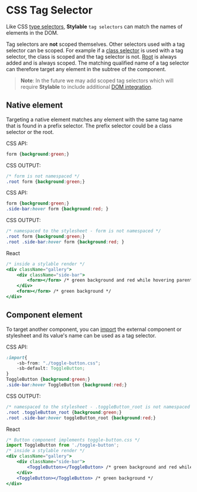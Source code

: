 # CSS Tag Selector

Like CSS [type selectors](https://developer.mozilla.org/en-US/docs/Web/CSS/Type_selectors), **Stylable** `tag selectors` can match the names of elements in the DOM.

Tag selectors are **not** scoped themselves. Other selectors used with a tag selector can be scoped. For example if a [class selector](./class-selectors.md) is used with a tag selector, the class is scoped and the tag selector is not.  [Root](./root.md) is always added and is always scoped.  The matching qualified name of a tag selector can therefore target any element in the subtree of the component. 

> **Note**: In the future we may add scoped tag selectors which will require **Stylable** to include additional [DOM integration](./react-integration.md). 

## Native element

Targeting a native element matches any element with the same tag name that is found in a prefix selector. The prefix selector could be a class selector or the root.

CSS API:

```css
form {background:green;}

```

CSS OUTPUT:

```css
/* form is not namespaced */
.root form {background:green;} 
```

CSS API:

```css
form {background:green;}
.side-bar:hover form {background:red; }
```

CSS OUTPUT:
```css
/* namespaced to the stylesheet - form is not namespaced */
.root form {background:green;} 
.root .side-bar:hover form {background:red; }
```

React

```jsx
/* inside a stylable render */
<div className="gallery">
    <div className="side-bar">
        <form></form> /* green background and red while hovering parent */
    </div>
    <form></form> /* green background */
</div>
```

## Component element

To target another component, you can [import](./imports.md) the external component or stylesheet and its value's name can be used as a tag selector.

CSS API:

```css
:import{
    -sb-from: "./toggle-button.css";
    -sb-default: ToggleButton;
}
ToggleButton {background:green;}
.side-bar:hover ToggleButton {background:red;}
```

CSS OUTPUT:
```css
/* namespaced to the stylesheet - .toggleButton_root is not namespaced */
.root .toggleButton_root {background:green;}
.root .side-bar:hover toggleButton_root {background:red;}
```

React
```jsx
/* Button component implements toggle-button.css */
import ToggleButton from './toggle-button';
/* inside a stylable render */
<div className="gallery">
    <div className="side-bar">
        <ToggleButton></ToggleButton> /* green background and red while hovering parent */
    </div>
    <ToggleButton></ToggleButton> /* green background */
</div>
```


